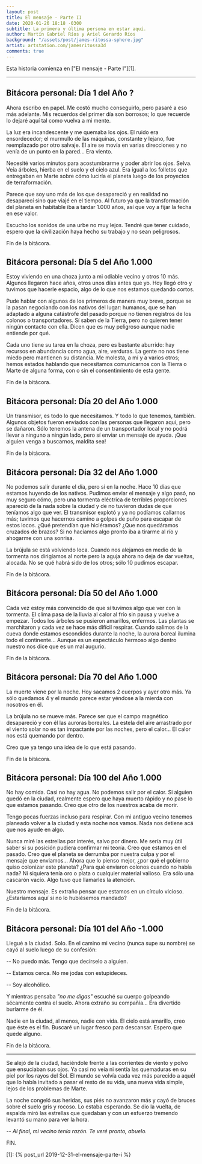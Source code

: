 ```yaml
---
layout: post
title: El mensaje - Parte II
date: 2020-01-26 18:18 -0300
subtitle: La primera y última persona en estar aquí.
author: Martín Gabriel Ríos y Ariel Gerardo Ríos
background: "/assets/post/james-ritossa-sphere.jpg"
artist: artstation.com/jamesritossa3d
comments: true
---
```


Esta historia comienza en ["El mensaje - Parte I"][1].

-------------------------------------------------------------------------------

## Bitácora personal: Día 1 del Año ?

Ahora escribo en papel. Me costó mucho conseguirlo, pero pasaré a eso más
adelante. Mis recuerdos del primer día son borrosos; lo que recuerde lo dejaré
aquí tal como vuelva a mi mente.

La luz era incandescente y me quemaba los ojos. El ruido era ensordecedor; el
murmullo de las máquinas, constante y lejano, fue reemplazado por otro salvaje.
El aire se movía en varias direcciones y no venía de un punto en la pared...
Era viento.

Necesité varios minutos para acostumbrarme y poder abrir los ojos. Selva. Veía
árboles, hierba en el suelo y el cielo azul. Era igual a los folletos que
entregaban en Marte sobre cómo luciría el planeta luego de los proyectos de
terraformación.

Parece que soy uno más de los que desapareció y en realidad no desaparecí sino
que viajé en el tiempo. Al futuro ya que la transformación del planeta en
habitable iba a tardar 1.000 años, así que voy a fijar la fecha en ese valor.

Escucho los sonidos de una urbe no muy lejos. Tendré que tener cuidado, espero
que la civilización haya hecho su trabajo y no sean peligrosos.

Fin de la bitácora.

## Bitácora personal: Día 5 del Año 1.000

Estoy viviendo en una choza junto a mi odiable vecino y otros 10 más. Algunos
llegaron hace años, otros unos días antes que yo. Hoy llegó otro y tuvimos que
hacerle espacio, algo de lo que nos estamos quedando cortos.

Pude hablar con algunos de los primeros de manera muy breve, porque se la pasan
negociando con los nativos del lugar: humanos, que se han adaptado a alguna
catástrofe del pasado porque no tienen registros de los colonos o
transportadores. Sí saben de la Tierra, pero no quieren tener ningún contacto
con ella. Dicen que es muy peligroso aunque nadie entiende por qué.

Cada uno tiene su tarea en la choza, pero es bastante aburrido: hay recursos
en abundancia como agua, aire, verduras. La gente no nos tiene miedo pero
mantienen su distancia. Me molesta, a mí y a varios otros; hemos estados
hablando que necesitamos comunicarnos con la Tierra o Marte de alguna forma,
con o sin el consentimiento de esta gente.

Fin de la bitácora.

## Bitácora personal: Día 20 del Año 1.000

Un transmisor, es todo lo que necesitamos. Y todo lo que tenemos, también.
Algunos objetos fueron enviados con las personas que llegaron aquí, pero se
dañaron. Sólo tenemos la antena de un transportador local y no podrá llevar a
ninguno a ningún lado, pero sí enviar un mensaje de ayuda. ¡Que alguien venga a
buscarnos, maldita sea!

Fin de la bitácora.

## Bitácora personal: Día 32 del Año 1.000

No podemos salir durante el día, pero sí en la noche. Hace 10 días que estamos
huyendo de los nativos. Pudimos enviar el mensaje y algo pasó, no muy seguro
cómo, pero una tormenta eléctrica de terribles proporciones apareció de la nada
sobre la ciudad y de no tuvieron dudas de que teníamos algo que ver. El
transmisor explotó y ya no podíamos callarnos más; tuvimos que hacernos camino
a golpes de puño para escapar de estos locos. ¿Qué pretendían que hiciéramos?
¿Que nos quedáramos cruzados de brazos? Si no hacíamos algo pronto iba a
tirarme al río y ahogarme con una sonrisa.

La brújula se está volviendo loca. Cuando nos alejamos en medio de la tormenta
nos dirigíamos al norte pero la aguja ahora no deja de dar vueltas, alocada. No
se qué habrá sido de los otros; sólo 10 pudimos escapar.

Fin de la bitácora.

## Bitácora personal: Día 50 del Año 1.000

Cada vez estoy más convencido de que sí tuvimos algo que ver con la tormenta.
El clima pasa de la lluvia al calor al frío sin pausa y vuelve a empezar. Todos
los árboles se pusieron amarillos, enfermos. Las plantas se marchitaron y cada
vez se hace más difícil respirar. Cuando salimos de la cueva donde estamos
escondidos durante la noche, la aurora boreal ilumina todo el continente...
Aunque es un espectáculo hermoso algo dentro nuestro nos dice que es un mal
augurio.

Fin de la bitácora.

## Bitácora personal: Día 70 del Año 1.000

La muerte viene por la noche. Hoy sacamos 2 cuerpos y ayer otro más. Ya sólo
quedamos 4 y el mundo parece estar yéndose a la mierda con nosotros en él.

La brújula no se mueve más. Parece ser que el campo magnético desapareció y con
él las auroras boreales. La estela del aire arrastrado por el viento solar no
es tan impactante por las noches, pero el calor... El calor nos está quemando
por dentro.

Creo que ya tengo una idea de lo que está pasando.

Fin de la bitácora.

## Bitácora personal: Día 100 del Año 1.000

No hay comida. Casi no hay agua. No podemos salir por el calor. Si alguien
quedó en la ciudad, realmente espero que haya muerto rápido y no pase lo que
estamos pasando. Creo que otro de los nuestros acaba de morir.

Tengo pocas fuerzas incluso para respirar. Con mi antiguo vecino tenemos
planeado volver a la ciudad y esta noche nos vamos. Nada nos detiene acá que
nos ayude en algo.

Nunca miré las estrellas por interés, salvo por dinero. Me sería muy útil saber
si su posición pudiera confirmar mi teoría. Creo que estamos en el pasado. Creo
que el planeta se derrumba por nuestra culpa y por el mensaje que enviamos...
Ahora que lo pienso mejor, ¿por qué el gobierno quiso colonizar este planeta?
¿Para qué enviaron colonos cuando no había nada? Ni siquiera tenía oro o plata
o cualquier material valioso. Era sólo una cascarón vacío. Algo tuvo que
llamarles la atención.

Nuestro mensaje. Es extraño pensar que estamos en un círculo vicioso.
¿Estaríamos aquí si no lo hubiésemos mandado?

Fin de la bitácora.

## Bitácora personal: Día 101 del Año -1.000

Llegué a la ciudad. Solo. En el camino mi vecino (nunca supe su nombre) se cayó
al suelo luego de su confesión:

-- No puedo más. Tengo que decírselo a alguien.

-- Estamos cerca. No me jodas con estupideces.

-- Soy alcohólico.

Y mientras pensaba *"no me digas"* escuché su cuerpo golpeando sécamente contra
el suelo. Ahora extraño su compañía... Era divertido burlarme de él.

Nadie en la ciudad, al menos, nadie con vida. El cielo está amarillo, creo que
éste es el fin. Buscaré un lugar fresco para descansar. Espero que quede
alguno.

Fin de la bitácora.

-------------------------------------------------------------------------------

Se alejó de la ciudad, haciéndole frente a las corrientes de viento y polvo que
ensuciaban sus ojos. Ya casi no veía ni sentía las quemaduras en su piel por
los rayos del Sol. El mundo se volvía cada vez más parecido a aquél que lo
había invitado a pasar el resto de su vida, una nueva vida simple, lejos de los
problemas de Marte.

La noche congeló sus heridas, sus piés no avanzaron más y cayó de bruces sobre
el suelo gris y rocoso. Lo estaba esperando. Se dio la vuelta, de espalda miró
las estrellas que quedaban y con un esfuerzo tremendo levantó su mano para ver
la hora.

-- *Al final, mi vecino tenía razón. Te veré pronto, abuelo.*

FIN.

[1]: {% post_url 2019-12-31-el-mensaje-parte-i %}
